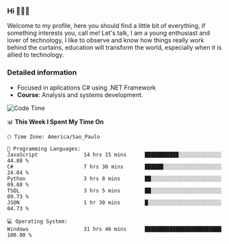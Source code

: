 


### Hi 🙋🏽‍♂️

Welcome to my profile, here you should find a little bit of everything, if something interests you, call me! Let's talk,
I am a young enthusiast and lover of technology, I like to observe and know how things really work behind the curtains, 
education will transform the world, especially when it is allied to technology.

### Detailed information
* Focused in aplications C# using .NET Framework
* **Course**: Analysis and systems development.

<!--START_SECTION:waka-->
![Code Time](http://img.shields.io/badge/Code%20Time-428%20hrs%2025%20mins-blue)

📊 **This Week I Spent My Time On** 

```text
🕑︎ Time Zone: America/Sao_Paulo

💬 Programming Languages: 
JavaScript               14 hrs 15 mins      ███████████░░░░░░░░░░░░░░   44.88 % 
C#                       7 hrs 38 mins       ██████░░░░░░░░░░░░░░░░░░░   24.04 % 
Python                   3 hrs 8 mins        ██░░░░░░░░░░░░░░░░░░░░░░░   09.88 % 
TSQL                     3 hrs 5 mins        ██░░░░░░░░░░░░░░░░░░░░░░░   09.73 % 
JSON                     1 hr 30 mins        █░░░░░░░░░░░░░░░░░░░░░░░░   04.73 % 

💻 Operating System: 
Windows                  31 hrs 46 mins      █████████████████████████   100.00 % 
```


<!--END_SECTION:waka-->


